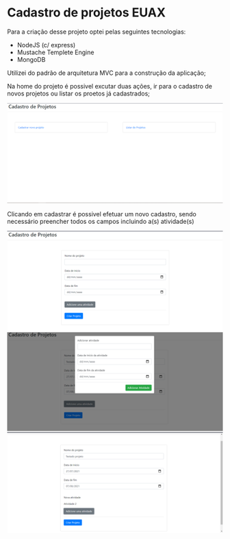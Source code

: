 # Cadastro de projetos  EUAX

Para a criação desse projeto optei pelas seguintes tecnologias:

- NodeJS (c/ express)
- Mustache Templete Engine
- MongoDB

Utilizei do padrão de arquitetura MVC para a construção da aplicação;

Na home do projeto é possivel excutar duas ações, ir para o cadastro de novos projetos ou listar os proetos já cadastrados;

![print](https://github.com/ViniciusLisboa07/cadastroProjetos/blob/main/prints/Screenshot_1.png)

Clicando em cadastrar é possivel efetuar um novo cadastro, sendo necessário preencher todos os campos incluindo a(s) atividade(s)

![print](https://github.com/ViniciusLisboa07/cadastroProjetos/blob/main/prints/Screenshot_2.png)
![print](https://github.com/ViniciusLisboa07/cadastroProjetos/blob/main/prints/Screenshot_3.png)
![print](https://github.com/ViniciusLisboa07/cadastroProjetos/blob/main/prints/Screenshot_4.png)